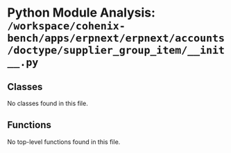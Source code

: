 # Python Module Analysis: `/workspace/cohenix-bench/apps/erpnext/erpnext/accounts/doctype/supplier_group_item/__init__.py`

## Classes

No classes found in this file.


## Functions

No top-level functions found in this file.
